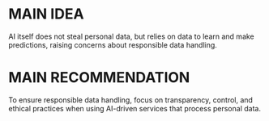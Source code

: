 # MAIN IDEA
AI itself does not steal personal data, but relies on data to learn and make predictions, raising concerns about responsible data handling.

# MAIN RECOMMENDATION
To ensure responsible data handling, focus on transparency, control, and ethical practices when using AI-driven services that process personal data.
